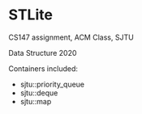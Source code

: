 # STLite

CS147 assignment, ACM Class, SJTU

Data Structure 2020

Containers included:
* sjtu::priority_queue
* sjtu::deque
* sjtu::map